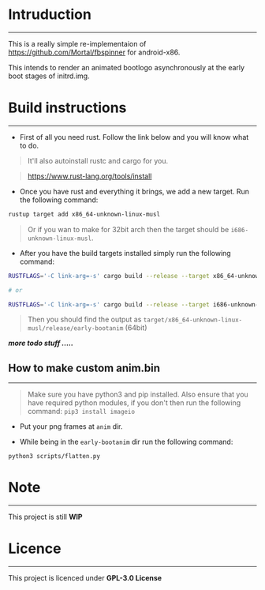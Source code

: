 # Intruduction
--------------

This is a really simple re-implementaion of https://github.com/Mortal/fbspinner for android-x86.

This intends to render an animated bootlogo asynchronously at the early boot stages of initrd.img.


# Build instructions
--------------------

* First of all you need rust. Follow the link below and you will know what to do.

> It'll also autoinstall rustc and cargo for you.

> https://www.rust-lang.org/tools/install

* Once you have rust and everything it brings, we add a new target. Run the following command:

```bash
rustup target add x86_64-unknown-linux-musl
```

> Or if you wan to make for 32bit arch then the target should be `i686-unknown-linux-musl`.

* After you have the build targets installed simply run the following command:

```bash
RUSTFLAGS='-C link-arg=-s' cargo build --release --target x86_64-unknown-linux-musl  # For 64bit

# or

RUSTFLAGS='-C link-arg=-s' cargo build --release --target i686-unknown-linux-musl    # For 32bit
```

> Then you should find the output as `target/x86_64-unknown-linux-musl/release/early-bootanim` (64bit)


***more todo stuff .....***



## How to make custom anim.bin
---------------------------

> Make sure you have python3 and pip installed.
> Also ensure that you have required python modules,
> if you don't then run the following command: `pip3 install imageio`

* Put your png frames at `anim` dir.

* While being in the `early-bootanim` dir run the following command:
```
python3 scripts/flatten.py
```

# Note
----

This project is still **WIP**


# Licence
---------

This project is licenced under **GPL-3.0 License**
